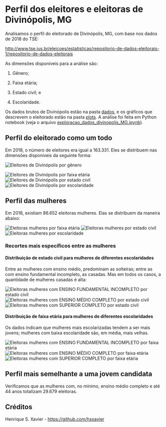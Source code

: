 # Perfil dos eleitores e eleitoras de Divinópolis, MG

Analisamos o perfil do eleitorado de Divinópolis, MG, com base nos dados de 2018 do TSE:

<http://www.tse.jus.br/eleicoes/estatisticas/repositorio-de-dados-eleitorais-1/repositorio-de-dados-eleitorais>

As dimensões disponíveis para a análise são:

1. Gênero;

2. Faixa etária;

3. Estado civil; e

4. Escolaridade.

Os dados brutos de Divinópolis estão na pasta [dados](dados), e os gráficos que descrevem o eleitorado estão na pasta [plots](plots).
A análise foi feita em Python notebook (veja o arquivo [exploracao\_dados\_divinopolis_MG.ipynb](exploracao_dados_divinopolis_MG.ipynb)).



## Perfil do eleitorado como um todo

Em 2018, o número de eleitores era igual a 163.331. Eles se distribuem nas dimensões disponíveis da seguinte forma:

![Eleitores de Divinópolis por gênero](plots/genero_eleitorado.png)

![Eleitores de Divinópolis por faixa etária](plots/faixa_etaria_eleitorado.png)
![Eleitores de Divinópolis por estado civil](plots/estado_civil_eleitorado.png)
![Eleitores de Divinópolis por escolaridade](plots/escolaridade_eleitorado.png)



## Perfil das mulheres

Em 2018, existiam 86.652 eleitoras mulheres. Elas se distribuem da maneira abaixo:

![Eleitoras mulheres por faixa etária](plots/faixa_etaria_eleitoras_mulheres.png)
![Eleitoras mulheres por estado civil](plots/estado_civil_eleitoras_mulheres.png)
![Eleitoras mulheres por escolaridade](plots/escolaridade_eleitoras_mulheres.png)



### Recortes mais específicos entre as mulheres

#### Distribuição de estado civil para mulheres de diferentes escolaridades

Entre as mulheres com ensino médio, predominam as solteiras; entre as com ensino fundamental incompleto, as casadas.
Mas em todos os casos, a quantidade de mulheres casadas é alta:

![Eleitoras mulheres com ENSINO FUNDAMENTAL INCOMPLETO por estado civil](plots/estado_civil_mulheres_ENSINO_FUNDAMENTAL_INCOMPLETO.png)
![Eleitoras mulheres com ENSINO MÉDIO COMPLETO por estado civil](plots/estado_civil_mulheres_ENSINO_MÉDIO_COMPLETO.png)
![Eleitoras mulheres com SUPERIOR COMPLETO por estado civil](plots/estado_civil_mulheres_SUPERIOR_COMPLETO.png)

#### Distribuição de faixa etária para mulheres de diferentes escolaridades

Os dados indicam que mulheres mais escolarizadas tendem a ser mais jovens; mulheres com baixa escolaridade são, em média, mais velhas.

![Eleitoras mulheres com ENSINO FUNDAMENTAL INCOMPLETO por faixa etária](plots/faixa_etaria_mulheres_ENSINO_FUNDAMENTAL_INCOMPLETO.png)
![Eleitoras mulheres com ENSINO MÉDIO COMPLETO por faixa etária](plots/faixa_etaria_mulheres_ENSINO_MÉDIO_COMPLETO.png)
![Eleitoras mulheres com SUPERIOR COMPLETO por faixa etária](plots/faixa_etaria_mulheres_SUPERIOR_COMPLETO.png)


## Perfil mais semelhante a uma jovem candidata

Verificamos que as mulheres com, no mínimo, ensino médio completo e até 44 anos totalizam 29.679 eleitoras.

## Créditos

Henrique S. Xavier - <https://github.com/hsxavier>
